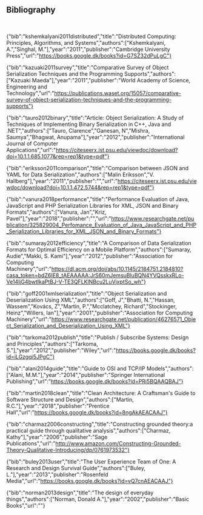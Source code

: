 Bibliography
---

<br>

{"bib":"kshemkalyani2011distributed","title":"Distributed Computing: Principles, Algorithms, and Systems","authors":["Kshemkalyani, A.","Singhal, M."],"year":"2011","publisher":"Cambridge University Press","url":"https://books.google.dk/books?id=G7SZ32dPuLgC"}

{"bib":"kazuaki2011survey","title":"Comparative Survey of Object Serialization Techniques and the Programming Supports","authors":["Kazuaki Maeda"],"year":"2011","publisher":"World Academy of Science, Engineering and Technology","url":"https://publications.waset.org/15057/comparative-survey-of-object-serialization-techniques-and-the-programming-supports"}

{"bib":"tauro2012binary","title":"Article: Object Serialization: A Study of Techniques of Implementing Binary Serialization in C++, Java and .NET","authors":["Tauro, Clarence","Ganesan, N","Mishra, Saumya","Bhagwat, Anupama"],"year":"2012","publisher":"International Journal of Computer Applications","url":"https://citeseerx.ist.psu.edu/viewdoc/download?doi=10.1.1.685.1077&rep=rep1&type=pdf"}

{"bib":"eriksson2011comparison","title":"Comparison between JSON and YAML for Data Serialization","authors":["Malin Eriksson","V. Hallberg"],"year":"2011","publisher":"","url":"https://citeseerx.ist.psu.edu/viewdoc/download?doi=10.1.1.472.5744&rep=rep1&type=pdf"}

{"bib":"vanura2018performance","title":"Performance Evaluation of Java, JavaScript and PHP Serialization Libraries for XML, JSON and Binary Formats","authors":["Vanura, Jan","Kriz, Pavel"],"year":"2018","publisher":"","url":"https://www.researchgate.net/publication/325829004_Perfomance_Evaluation_of_Java_JavaScript_and_PHP_Serialization_Libraries_for_XML_JSON_and_Binary_Formats"}

{"bib":"sumaray2012efficiency","title":"A Comparison of Data Serialization Formats for Optimal Efficiency on a Mobile Platform","authors":["Sumaray, Audie","Makki, S. Kami"],"year":"2012","publisher":"Association for Computing Machinery","url":"https://dl.acm.org/doi/abs/10.1145/2184751.2184810?casa_token=bdZ6IE8_tAEAAAAA:JrS60mJemsuBluBQN4YVQsskxRLo-Ve14ljG4bwtIkaPtBJ-V-TE3QFLKlNBcu2LuVjxptSo_wh"}

{"bib":"goff2001xmlserialization","title":"Object Serialization and Deserialization Using XML","authors":["Goff, J","Bhatti, N.","Hassan, Wassem","Kovács, Z","Martin, P.","Mcclatchey, Richard","Stockinger, Heinz","Willers, Ian"],"year":"2001","publisher":"Association for Computing Machinery","url":"https://www.researchgate.net/publication/46276571_Object_Serialization_and_Deserialization_Using_XML"}

{"bib":"tarkoma2012publish","title":"Publish / Subscribe Systems: Design and Principles","authors":["Tarkoma, S."],"year":"2012","publisher":"Wiley","url":"https://books.google.dk/books?id=iLGzgqi5JPgC"}

{"bib":"alani2014guide","title":"Guide to OSI and TCP/IP Models","authors":["Alani, M.M."],"year":"2014","publisher":"Springer International Publishing","url":"https://books.google.dk/books?id=PRi5BQAAQBAJ"}

{"bib":"martin2018clean","title":"Clean Architecture: A Craftsman's Guide to Software Structure and Design","authors":["Martin, R.C."],"year":"2018","publisher":"Prentice Hall","url":"https://books.google.dk/books?id=8ngAkAEACAAJ"}

{"bib":"charmaz2006constructing","title":"Constructing grounded theory:a practical guide through qualitative analysis","authors":["Charmaz, Kathy"],"year":"2006","publisher":"Sage Publications","url":"http://www.amazon.com/Constructing-Grounded-Theory-Qualitative-Introducing/dp/0761973532"}

{"bib":"buley2013user","title":"The User Experience Team of One: A Research and Design Survival Guide","authors":["Buley, L."],"year":"2013","publisher":"Rosenfeld Media","url":"https://books.google.dk/books?id=vQ7cnAEACAAJ"}

{"bib":"norman2013design","title":"The design of everyday things","authors":["Norman, Donald A."],"year":"2002","publisher":"Basic Books","url":""}